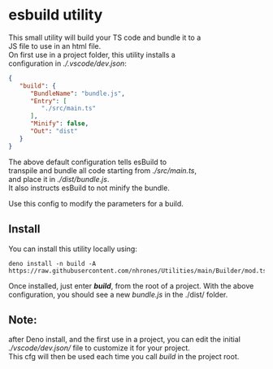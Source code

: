 # esbuild utility
This small utility will build your TS code and bundle it to a    
JS file to use in an html file.    
On first use in a project folder, this utility installs a    
configuration in _./.vscode/dev.json_: 
```json
{
   "build": {
      "BundleName": "bundle.js",
      "Entry": [
         "./src/main.ts"
      ],
      "Minify": false,
      "Out": "dist"
   }
}
```
The above default configuration tells esBuild to    
transpile and bundle all code starting from _./src/main.ts_,    
and place it in _./dist/bundle.js_.    
It also instructs esBuild to not minify the bundle.

Use this config to modify the parameters for a build.    

## Install
You can install this utility locally using: 
```
deno install -n build -A https://raw.githubusercontent.com/nhrones/Utilities/main/Builder/mod.ts 
```
Once installed, just enter **_build_**, from the root of a project.
With the above configuration, you should see a new _bundle.js_ in the ./dist/ folder. 

## Note: 
after Deno install, and the first use in a project, you can edit the initial _./vscode/dev.json/_ file to customize it for your project.    
This cfg will then be used each time you call _build_ in the project root.
